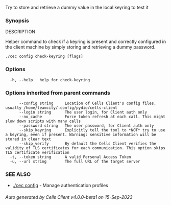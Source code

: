 Try to store and retrieve a dummy value in the local keyring to test it

### Synopsis


DESCRIPTION

  Helper command to check if a keyring is present and correctly configured 
  in the client machine by simply storing and retrieving a dummy password.


```
./cec config check-keyring [flags]
```

### Options

```
  -h, --help   help for check-keyring
```

### Options inherited from parent commands

```
      --config string     Location of Cells Client's config files, usually /home/teamcity/.config/pydio/cells-client
      --login string      The user login, for Client auth only
      --no_cache          Force token refresh at each call. This might slow down scripts with many calls
      --password string   The user password, for Client auth only
      --skip_keyring      Explicitly tell the tool to *NOT* try to use a keyring, even if present. Warning: sensitive information will be stored in clear text
      --skip_verify       By default the Cells Client verifies the validity of TLS certificates for each communication. This option skips TLS certificate verification
  -t, --token string      A valid Personal Access Token
  -u, --url string        The full URL of the target server
```

### SEE ALSO

* [./cec config](./cec-config)	 - Manage authentication profiles

###### Auto generated by Cells Client v4.0.0-beta1 on 15-Sep-2023
